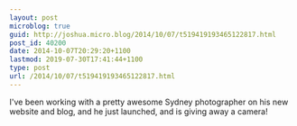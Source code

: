 ```yaml
---
layout: post
microblog: true
guid: http://joshua.micro.blog/2014/10/07/t519419193465122817.html
post_id: 40200
date: 2014-10-07T20:29:20+1100
lastmod: 2019-07-30T17:41:44+1100
type: post
url: /2014/10/07/t519419193465122817.html
---
```

I've been working with a pretty awesome Sydney photographer on his new website and blog, and he just launched, and is giving away a camera!

